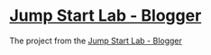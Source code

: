 # [Jump Start Lab - Blogger][link]

The project from the [Jump Start Lab - Blogger][link]

[link]: http://tutorials.jumpstartlab.com/projects/blogger.html